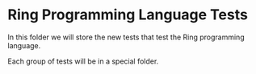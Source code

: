 Ring Programming Language Tests
===============================

In this folder we will store the new tests that test the Ring programming language.

Each group of tests will be in a special folder.